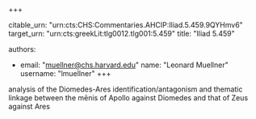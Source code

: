 +++


citable_urn: "urn:cts:CHS:Commentaries.AHCIP:Iliad.5.459.9QYHmv6"
target_urn: "urn:cts:greekLit:tlg0012.tlg001:5.459"
title: "Iliad 5.459"

authors:
- email: "muellner@chs.harvard.edu"
  name: "Leonard Muellner"
  username: "lmuellner"
+++

<p>analysis of the Diomedes-Ares identification/antagonism and thematic linkage between the mēnis of Apollo against Diomedes and that of Zeus against Ares</p>
